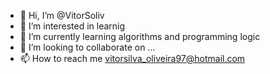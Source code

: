 - 👋 Hi, I’m @VitorSoliv
- 👀 I’m interested in learnig
- 🌱 I’m currently learning algorithms and programming logic
- 💞️ I’m looking to collaborate on ...
- 📫 How to reach me vitorsilva_oliveira97@hotmail.com

<!---
VitorSoliv/VitorSoliv is a ✨ special ✨ repository because its `README.md` (this file) appears on your GitHub profile.
You can click the Preview link to take a look at your changes.
--->
